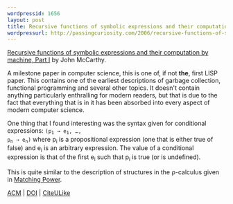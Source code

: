 ```yaml
---
wordpressid: 1656
layout: post
title: Recursive functions of symbolic expressions and their computation by machine, Part I
wordpressurl: http://passingcuriosity.com/2006/recursive-functions-of-symbolic-expressions-and-their-computation-by-machine-part-i/
---
```

<a href="http://www-formal.stanford.edu/jmc/recursive.pdf">Recursive functions of symbolic expressions and their computation by machine, Part I</a> by John McCarthy.

A milestone paper in computer science, this is one of, if not <b>the</b>, first LISP paper. This contains one of the earliest descriptions of garbage collection, functional programming and several other topics. It doesn't contain anything particularly enthralling for modern readers, but that is due to the fact that everything that <emph>is</emph> in it has been absorbed into every aspect of modern computer science.

One thing that I found interesting was the syntax given for conditional expressions:
<code>(p<sub>1</sub> &rarr; e<sub>1</sub>, &hellip;, p<sub>n</sub> &rarr; e<sub>n</sub>)</code> where <emph>p<sub>i</sub></emph> is a propositional expression (one that is either true of false) and <emph>e<sub>i</sub></emph> is an arbitrary expression. The value of a conditional expression is that of the first <emph>e<sub>i</sub></emph> such that <emph>p<sub>i</sub></emph> is true (or is undefined).

This is quite similar to the description of structures in the &rho;-calculus given in <a class="title" href="http://troacss.blogspot.com/2006/02/matching-power-by-cirstea-h-kirchner-c.html">Matching Power</a>.

<a href="http://doi.acm.org/10.1145/367177.367199">ACM</a> | <a href="http://dx.doi.org/10.1145/367177.367199">DOI</a> | <a href="http://www.citeulike.org/article/499736">CiteULike</a>

